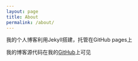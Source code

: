 ```yaml
---
layout: page
title: About
permalink: /about/
---
```


我的个人博客利用Jekyll搭建，托管在GitHub pages上

我的博客源代码在我的[GitHub](https://github.com/Duconnor/Duconnor.github.io)上可见
